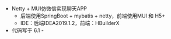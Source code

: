 - Netty + MUI仿微信实现聊天APP
  - 后端使用SpringBoot + mybatis + netty，前端使用MUI 和 H5+
  - IDE：后端IDEA2019.1.2，前端：HBuilderX
- 代码写于 6.1 - 